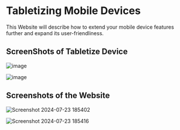 # Tabletizing Mobile Devices

This Website will describe how to extend your mobile device features further and expand its user-friendliness.

## ScreenShots of Tabletize Device

![image](https://github.com/user-attachments/assets/28d95bb3-6f62-4aa5-b85a-ad202feb108a)

![image](https://github.com/user-attachments/assets/1fb823e1-a961-4915-8a4c-bd04c39a848a)


## Screenshots of the Website

![Screenshot 2024-07-23 185402](https://github.com/user-attachments/assets/0951dfae-8096-43d8-93de-0f73349a2ec4)

![Screenshot 2024-07-23 185416](https://github.com/user-attachments/assets/416cc2a3-03da-44c9-8315-f221f7795411)
